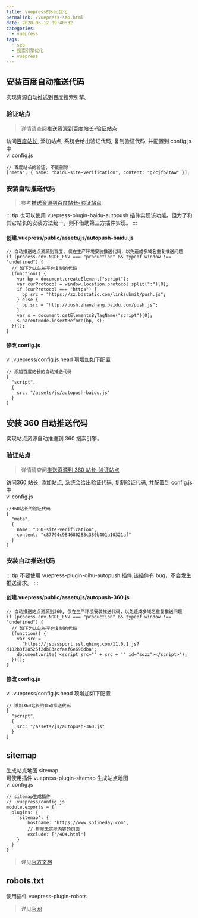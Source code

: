 ```yaml
---
title: vuepress的seo优化
permalink: /vuepress-seo.html
date: 2020-06-12 09:40:32
categories:
  - vuepress
tags:
  - seo
  - 搜索引擎优化
  - vuepress
---
```


## 安装百度自动推送代码

实现资源自动推送到百度搜索引擎。

### 验证站点

> 详情请查阅[推送资源到百度站长-验证站点](/seo-push-baidu.html#验证站点)

访问[百度站长](https://ziyuan.baidu.com), 添加站点, 系统会给出验证代码, 复制验证代码, 并配置到 config.js 中  
vi config.js

```
// 百度站长的验证, 不能删除
["meta", { name: "baidu-site-verification", content: "gZcjfbZtAw" }],
```

### 安装自动推送代码

> 参考[推送资源到百度站长-验证站点](/seo-push-baidu.html#推送代码)

::: tip
也可以使用 vuepress-plugin-baidu-autopush 插件实现该功能。但为了和其它站长的安装方法统一，则不借助第三方插件实现。
:::

#### 创建.vuepress/public/assets/js/autopush-baidu.js

```
// 自动推送站点资源到百度, 仅在生产环境安装推送代码，以免造成多域名重复推送问题
if (process.env.NODE_ENV === "production" && typeof window !== "undefined") {
  // 如下为从站长平台复制的代码
  (function() {
    var bp = document.createElement("script");
    var curProtocol = window.location.protocol.split(":")[0];
    if (curProtocol === "https") {
      bp.src = "https://zz.bdstatic.com/linksubmit/push.js";
    } else {
      bp.src = "http://push.zhanzhang.baidu.com/push.js";
    }
    var s = document.getElementsByTagName("script")[0];
    s.parentNode.insertBefore(bp, s);
  })();
}
```

#### 修改 config.js

vi .vuepress/config.js
head 项增加如下配置

```
// 添加百度站长的自动推送代码
[
  "script",
  {
    src: "/assets/js/autopush-baidu.js"
  }
]
```

## 安装 360 自动推送代码

实现站点资源自动推送到 360 搜索引擎。

### 验证站点

> 详情请查阅[推送资源到 360 站长-验证站点](/seo-push-360.html#验证站点)

访问[360 站长](http://zhanzhang.so.com), 添加站点, 系统会给出验证代码, 复制验证代码, 并配置到 config.js 中  
vi config.js

```
//360站长的验证代码
[
  "meta",
  {
    name: "360-site-verification",
    content: "c87794c984680283c380b401a10321af"
  }
]
```

### 安装自动推送代码

::: tip
不要使用 vuepress-plugin-qihu-autopush 插件,该插件有 bug，不会发生推送请求。
:::

#### 创建.vuepress/public/assets/js/autopush-360.js

```
// 自动推送站点资源到360, 仅在生产环境安装推送代码，以免造成多域名重复推送问题
if (process.env.NODE_ENV === "production" && typeof window !== "undefined") {
  // 如下为从站长平台复制的代码
  (function() {
    var src =
      "https://jspassport.ssl.qhimg.com/11.0.1.js?d182b3f28525f2db83acfaaf6e696dba";
    document.write('<script src="' + src + '" id="sozz"></script>');
  })();
}
```

#### 修改 config.js

vi .vuepress/config.js
head 项增加如下配置

```
// 添加360站长的自动推送代码
[
  "script",
  {
    src: "/assets/js/autopush-360.js"
  }
]
```

## sitemap

生成站点地图 sitemap  
可使用插件 vuepress-plugin-sitemap 生成站点地图  
vi config.js

```
// sitemap生成插件
// .vuepress/config.js
module.exports = {
  plugins: {
    'sitemap': {
        hostname: "https://www.sofineday.com",
        // 排除无实际内容的页面
        exclude: ["/404.html"]
    }
  }
}
```

> 详见[官方文档](https://github.com/ekoeryanto/vuepress-plugin-sitemap)

## robots.txt

使用插件 vuepress-plugin-robots

> 详见[官网](https://github.com/HiYue/vuepress-plugin-robots)
